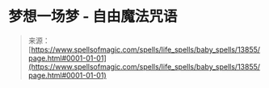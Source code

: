 <!--yml

category: 未分类

日期：2024-06-12 18:52:29

-->

# 梦想一场梦 - 自由魔法咒语

> 来源：[https://www.spellsofmagic.com/spells/life_spells/baby_spells/13855/page.html#0001-01-01](https://www.spellsofmagic.com/spells/life_spells/baby_spells/13855/page.html#0001-01-01)
